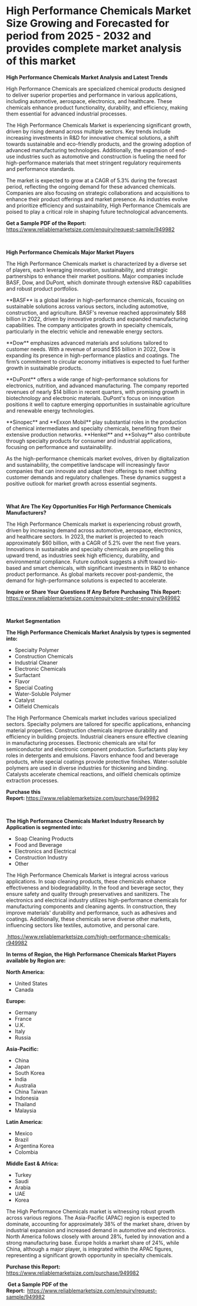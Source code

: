 <p><h1>High Performance Chemicals Market Size Growing and Forecasted for period from 2025 - 2032 and provides complete market analysis of this market</h1></p><p><strong>High Performance Chemicals Market Analysis and Latest Trends</strong></p>
<p><p>High Performance Chemicals are specialized chemical products designed to deliver superior properties and performance in various applications, including automotive, aerospace, electronics, and healthcare. These chemicals enhance product functionality, durability, and efficiency, making them essential for advanced industrial processes.</p><p>The High Performance Chemicals Market is experiencing significant growth, driven by rising demand across multiple sectors. Key trends include increasing investments in R&D for innovative chemical solutions, a shift towards sustainable and eco-friendly products, and the growing adoption of advanced manufacturing technologies. Additionally, the expansion of end-use industries such as automotive and construction is fueling the need for high-performance materials that meet stringent regulatory requirements and performance standards.</p><p>The market is expected to grow at a CAGR of 5.3% during the forecast period, reflecting the ongoing demand for these advanced chemicals. Companies are also focusing on strategic collaborations and acquisitions to enhance their product offerings and market presence. As industries evolve and prioritize efficiency and sustainability, High Performance Chemicals are poised to play a critical role in shaping future technological advancements.</p></p>
<p><strong>Get a Sample PDF of the Report:&nbsp;</strong> <a href="https://www.reliablemarketsize.com/enquiry/request-sample/949982?utm_campaign=2453&utm_medium=2&utm_source=Github&utm_content=ia&utm_term=16042025&utm_id=high-performance-chemicals">https://www.reliablemarketsize.com/enquiry/request-sample/949982</a></p>
<p>&nbsp;</p>
<p><strong>High Performance Chemicals Major Market Players</strong></p>
<p><p>The High Performance Chemicals market is characterized by a diverse set of players, each leveraging innovation, sustainability, and strategic partnerships to enhance their market positions. Major companies include BASF, Dow, and DuPont, which dominate through extensive R&D capabilities and robust product portfolios.</p><p>**BASF** is a global leader in high-performance chemicals, focusing on sustainable solutions across various sectors, including automotive, construction, and agriculture. BASF's revenue reached approximately $88 billion in 2022, driven by innovative products and expanded manufacturing capabilities. The company anticipates growth in specialty chemicals, particularly in the electric vehicle and renewable energy sectors.</p><p>**Dow** emphasizes advanced materials and solutions tailored to customer needs. With a revenue of around $55 billion in 2022, Dow is expanding its presence in high-performance plastics and coatings. The firm’s commitment to circular economy initiatives is expected to fuel further growth in sustainable products.</p><p>**DuPont** offers a wide range of high-performance solutions for electronics, nutrition, and advanced manufacturing. The company reported revenues of nearly $14 billion in recent quarters, with promising growth in biotechnology and electronic materials. DuPont's focus on innovation positions it well to capture emerging opportunities in sustainable agriculture and renewable energy technologies.</p><p>**Sinopec** and **Exxon Mobil** play substantial roles in the production of chemical intermediates and specialty chemicals, benefiting from their extensive production networks. **Henkel** and **Solvay** also contribute through specialty products for consumer and industrial applications, focusing on performance and sustainability.</p><p>As the high-performance chemicals market evolves, driven by digitalization and sustainability, the competitive landscape will increasingly favor companies that can innovate and adapt their offerings to meet shifting customer demands and regulatory challenges. These dynamics suggest a positive outlook for market growth across essential segments.</p></p>
<p>&nbsp;</p>
<p><strong>What Are The Key Opportunities For High Performance Chemicals Manufacturers?</strong></p>
<p><p>The High Performance Chemicals market is experiencing robust growth, driven by increasing demand across automotive, aerospace, electronics, and healthcare sectors. In 2023, the market is projected to reach approximately $60 billion, with a CAGR of 5.2% over the next five years. Innovations in sustainable and specialty chemicals are propelling this upward trend, as industries seek high efficiency, durability, and environmental compliance. Future outlook suggests a shift toward bio-based and smart chemicals, with significant investments in R&D to enhance product performance. As global markets recover post-pandemic, the demand for high-performance solutions is expected to accelerate.</p></p>
<p><strong>Inquire or Share Your Questions If Any Before Purchasing This Report:</strong> <a href="https://www.reliablemarketsize.com/enquiry/pre-order-enquiry/949982?utm_campaign=2453&utm_medium=2&utm_source=Github&utm_content=ia&utm_term=16042025&utm_id=high-performance-chemicals">https://www.reliablemarketsize.com/enquiry/pre-order-enquiry/949982</a></p>
<p>&nbsp;</p>
<p><strong>Market Segmentation</strong></p>
<p><strong>The High Performance Chemicals Market Analysis by types is segmented into:</strong></p>
<p><ul><li>Specialty Polymer</li><li>Construction Chemicals</li><li>Industrial Cleaner</li><li>Electronic Chemicals</li><li>Surfactant</li><li>Flavor</li><li>Special Coating</li><li>Water-Soluble Polymer</li><li>Catalyst</li><li>Oilfield Chemicals</li></ul></p>
<p><p>The High Performance Chemicals market includes various specialized sectors. Specialty polymers are tailored for specific applications, enhancing material properties. Construction chemicals improve durability and efficiency in building projects. Industrial cleaners ensure effective cleaning in manufacturing processes. Electronic chemicals are vital for semiconductor and electronic component production. Surfactants play key roles in detergents and emulsions. Flavors enhance food and beverage products, while special coatings provide protective finishes. Water-soluble polymers are used in diverse industries for thickening and binding. Catalysts accelerate chemical reactions, and oilfield chemicals optimize extraction processes.</p></p>
<p><strong>Purchase this Report:&nbsp;</strong><a href="https://www.reliablemarketsize.com/purchase/949982?utm_campaign=2453&utm_medium=2&utm_source=Github&utm_content=ia&utm_term=16042025&utm_id=high-performance-chemicals">https://www.reliablemarketsize.com/purchase/949982</a></p>
<p>&nbsp;</p>
<p><strong>The High Performance Chemicals Market Industry Research by Application is segmented into:</strong></p>
<p><ul><li>Soap Cleaning Products</li><li>Food and Beverage</li><li>Electronics and Electrical</li><li>Construction Industry</li><li>Other</li></ul></p>
<p><p>The High Performance Chemicals Market is integral across various applications. In soap cleaning products, these chemicals enhance effectiveness and biodegradability. In the food and beverage sector, they ensure safety and quality through preservatives and sanitizers. The electronics and electrical industry utilizes high-performance chemicals for manufacturing components and cleaning agents. In construction, they improve materials' durability and performance, such as adhesives and coatings. Additionally, these chemicals serve diverse other markets, influencing sectors like textiles, automotive, and personal care.</p></p>
<p><a href="https://www.reliablemarketsize.com/high-performance-chemicals-r949982?utm_campaign=2453&utm_medium=2&utm_source=Github&utm_content=ia&utm_term=16042025&utm_id=high-performance-chemicals">&nbsp;https://www.reliablemarketsize.com/high-performance-chemicals-r949982</a></p>
<p><strong>In terms of Region, the High Performance Chemicals Market Players available by Region are:</strong></p>
<p>
    <p> <strong> North America: </strong>
        <ul>
            <li>United States</li>
            <li>Canada</li>
        </ul>
        </p> 
    <p> <strong> Europe: </strong>
        <ul>
            <li>Germany</li>
            <li>France</li>
            <li>U.K.</li>
            <li>Italy</li>
            <li>Russia</li>
        </ul>
        </p> 
    <p> <strong> Asia-Pacific: </strong>
        <ul>
            <li>China</li>
            <li>Japan</li>
            <li>South Korea</li>
            <li>India</li>
            <li>Australia</li>
            <li>China Taiwan</li>
            <li>Indonesia</li>
            <li>Thailand</li>
            <li>Malaysia</li>
        </ul>
        </p> 
    <p> <strong> Latin America: </strong>
        <ul>
            <li>Mexico</li>
            <li>Brazil</li>
            <li>Argentina Korea</li>
            <li>Colombia</li>
        </ul>
        </p> 
    <p> <strong> Middle East & Africa: </strong>
        <ul>
            <li>Turkey</li>
            <li>Saudi</li>
            <li>Arabia</li>
            <li>UAE</li>
            <li>Korea</li>
        </ul>
    </p>
    </p>
<p><p>The High Performance Chemicals market is witnessing robust growth across various regions. The Asia-Pacific (APAC) region is expected to dominate, accounting for approximately 38% of the market share, driven by industrial expansion and increased demand in automotive and electronics. North America follows closely with around 28%, fueled by innovation and a strong manufacturing base. Europe holds a market share of 24%, while China, although a major player, is integrated within the APAC figures, representing a significant growth opportunity in specialty chemicals.</p></p>
<p><strong>Purchase this Report: </strong><a href="https://www.reliablemarketsize.com/purchase/949982?utm_campaign=2453&utm_medium=2&utm_source=Github&utm_content=ia&utm_term=16042025&utm_id=high-performance-chemicals">https://www.reliablemarketsize.com/purchase/949982</a></p>
<p>&nbsp;<strong>Get a Sample PDF of the Report:&nbsp;&nbsp;</strong><a href="https://www.reliablemarketsize.com/enquiry/request-sample/949982?utm_campaign=2453&utm_medium=2&utm_source=Github&utm_content=ia&utm_term=16042025&utm_id=high-performance-chemicals">https://www.reliablemarketsize.com/enquiry/request-sample/949982</a></p>
<p><strong></strong></p>
<p><p></p><p></p><p></p></p>
